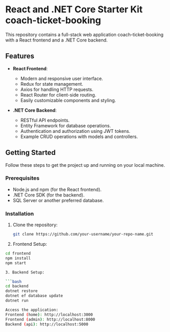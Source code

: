 # React and .NET Core Starter Kit coach-ticket-booking

This repository contains a full-stack web application coach-ticket-booking with a React frontend and a .NET Core backend.
## Features

- **React Frontend**:
  - Modern and responsive user interface.
  - Redux for state management.
  - Axios for handling HTTP requests.
  - React Router for client-side routing.
  - Easily customizable components and styling.

- **.NET Core Backend**:
  - RESTful API endpoints.
  - Entity Framework for database operations.
  - Authentication and authorization using JWT tokens.
  - Example CRUD operations with models and controllers.

## Getting Started

Follow these steps to get the project up and running on your local machine.

### Prerequisites

- Node.js and npm (for the React frontend).
- .NET Core SDK (for the backend).
- SQL Server or another preferred database.

### Installation

1. Clone the repository:

   ```bash
   git clone https://github.com/your-username/your-repo-name.git

2. Frontend Setup:

  ```bash
  cd frontend
  npm install
  npm start

3. Backend Setup:

  ```bash
  cd backend
  dotnet restore
  dotnet ef database update
  dotnet run
  
Access the application:
  Frontend (home): http://localhost:3000 
  Frontend (admin): http://localhost:8000 
  Backend (api): http://localhost:5000

